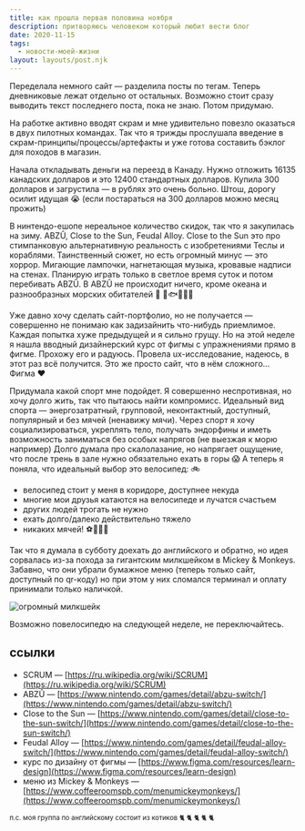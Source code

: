 ```yaml
---
title: как прошла первая половина ноября
description: притворяюсь человеком который любит вести блог
date: 2020-11-15
tags:
  - новости-моей-жизни
layout: layouts/post.njk
---
```


Переделала немного сайт — разделила посты по тегам. Теперь дневниковые лежат отдельно от остальных. Возможно стоит сразу выводить текст последнего поста, пока не знаю. Потом придумаю.

На работке активно вводят скрам и мне удивительно повезло оказаться в двух пилотных командах. Так что я трижды прослушала введение в скрам-принципы/процессы/артефакты и уже готова составить бэклог для походов в магазин.

Начала откладывать деньги на переезд в Канаду. Нужно отложить 16135 канадских долларов и это 12400 стандартных долларов. Купила 300 долларов и загрустила — в рублях это очень больно. Штош, дорогу осилит идущая 😭 (если постараться на 300 долларов можно месяц прожить)

В нинтендо-ешопе нереальное количество скидок, так что я закупилась на зиму. ABZÛ, Close to the Sun, Feudal Alloy. 
Close to the Sun это про стимпанковую альтернативную реальность с изобретениями Теслы и кораблями. Таинственный сюжет, но есть огромный минус — это хоррор. Мигающие лампочки, нагнетающая музыка, кровавые надписи на стенах. Планирую играть только в светлое время суток и потом перебивать ABZÛ. В ABZÛ не происходит ничего, кроме океана и разнообразных морских обитателей 🤿 🌊🐟🐠🐡🐙

Уже давно хочу сделать сайт-портфолио, но не получается — совершенно не понимаю как задизайнить что-нибудь приемлимое. Каждая попытка хуже предыдущей и я сильно грущу. Но на этой неделе я нашла вводный дизайнерский курс от фигмы с упражнениями прямо в фигме. Прохожу его и радуюсь. Провела ux-исследование, надеюсь, в этот раз всё получится. 
Это же просто сайт, что в нём сложного... 
Фигма ❤️

Придумала какой спорт мне подойдет. Я совершенно неспротивная, но хочу долго жить, так что пытаюсь найти компромисс. Идеальный вид спорта — энергозатратный, групповой, неконтактный, доступный, популярный и без мячей (ненавижу мячи). Через спорт я хочу социализироваться, укреплять тело, получать эндорфины и иметь возможность заниматься без особых напрягов (не выезжая к морю например)
Долго думала про скалолазание, но напрягает ощущение, что после трень в зале нужно обязательно ехать в горы 😱 
А теперь я поняла, что идеальный выбор это велосипед: 🚲

- велосипед стоит у меня в коридоре, доступнее некуда
- многие мои друзья катаются на велосипеде и лучатся счастьем
- других людей трогать не нужно
- ехать долго/далеко действительно тяжело 
- никаких мячей! ⚽️🏀🏐🎾

Так что я думала в субботу доехать до английского и обратно, но идея сорвалась из-за похода за гигантским милкшейком в Mickey & Monkeys. Забавно, что они убрали бумажное меню (теперь только сайт, доступный по qr-коду) но при этом у них сломался терминал и оплату принимали только наличкой.

![огромный милкшейк](../../img/milkshake.jpg)

Возможно повелосипедю на следующей неделе, не переключайтесь.

## ссылки

- SCRUM — [https://ru.wikipedia.org/wiki/SCRUM](https://ru.wikipedia.org/wiki/SCRUM)
- ABZÛ — [https://www.nintendo.com/games/detail/abzu-switch/](https://www.nintendo.com/games/detail/abzu-switch/)
- Close to the Sun — [https://www.nintendo.com/games/detail/close-to-the-sun-switch/](https://www.nintendo.com/games/detail/close-to-the-sun-switch/)
- Feudal Alloy
 — [https://www.nintendo.com/games/detail/feudal-alloy-switch/](https://www.nintendo.com/games/detail/feudal-alloy-switch/)
- курс по дизайну от фигмы — [https://www.figma.com/resources/learn-design](https://www.figma.com/resources/learn-design)
- меню из Mickey & Monkeys — [https://www.coffeeroomspb.com/menumickeymonkeys/](https://www.coffeeroomspb.com/menumickeymonkeys/)

<small>п.с. моя группа по английскому состоит из котиков 🐈 🐈 🐈 🐈 🐈</small>


